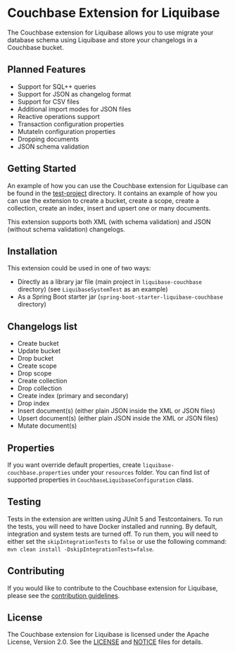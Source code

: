 # Couchbase Extension for Liquibase

The Couchbase extension for Liquibase allows you to use migrate your database schema using Liquibase and store your changelogs in a Couchbase bucket.

## Planned Features
- Support for SQL++ queries
- Support for JSON as changelog format
- Support for CSV files
- Additional import modes for JSON files
- Reactive operations support
- Transaction configuration properties
- MutateIn configuration properties
- Dropping documents
- JSON schema validation

## Getting Started
An example of how you can use the Couchbase extension for Liquibase can be found in the [test-project](test-project) directory. 
It contains an example of how you can use the extension to create a bucket, create a scope, create a collection, create an index,
insert and upsert one or many documents.

This extension supports both XML (with schema validation) and JSON (without schema validation) changelogs.

## Installation
This extension could be used in one of two ways:
- Directly as a library jar file (main project in `liquibase-couchbase` directory) (see `LiquibaseSystemTest` as an example)
- As a Spring Boot starter jar (`spring-boot-starter-liquibase-couchbase` directory)

## Changelogs list
- Create bucket
- Update bucket
- Drop bucket
- Create scope
- Drop scope
- Create collection
- Drop collection
- Create index (primary and secondary)
- Drop index
- Insert document(s) (either plain JSON inside the XML or JSON files)
- Upsert document(s) (either plain JSON inside the XML or JSON files)
- Mutate document(s)

## Properties
If you want override default properties, create `liquibase-couchbase.properties` under your `resources` folder.
You can find list of supported properties in `CouchbaseLiquibaseConfiguration` class.

## Testing
Tests in the extension are written using JUnit 5 and Testcontainers. To run the tests, you will need to have Docker installed and running.
By default, integration and system tests are turned off. To run them, you will need to either set the `skipIntegrationTests` to `false` or 
use the following command: `mvn clean install -DskipIntegrationTests=false`.

## Contributing
If you would like to contribute to the Couchbase extension for Liquibase, please see the [contribution guidelines](CONTRIBUTING.md).

## License
The Couchbase extension for Liquibase is licensed under the Apache License, Version 2.0. See the [LICENSE](LICENSE) and [NOTICE](NOTICE) 
files for details.